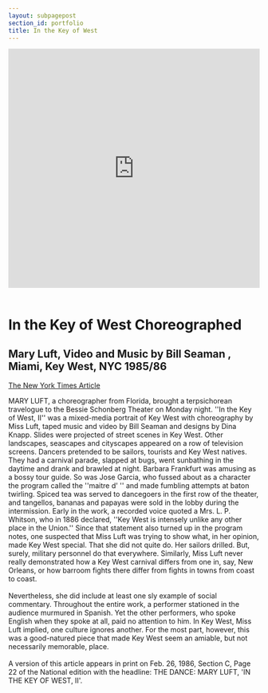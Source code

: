 ```yaml
---
layout: subpagepost
section_id: portfolio
title: In the Key of West
---
```

<div class="full">
    <div class="row">
        <div class="large-12 large-centered columns">
            <iframe src="https://player.vimeo.com/video/407038722" width="640" height="480" frameborder="0" allow="autoplay; fullscreen" allowfullscreen></iframe>
        </div>
    </div>
    <br>
    <div class="Text_works">
        <h1>In the Key of West Choreographed</h1>
        <h2>Mary Luft, Video and Music by Bill Seaman , Miami, Key West, NYC 1985/86</h2>
        <a href="../images/portfolio/In_the_key_of_the_west.png">The New York Times Article</a>
        <p>
MARY LUFT, a choreographer from Florida, brought a terpsichorean travelogue to the Bessie Schonberg Theater on Monday night. ''In the Key of West, II'' was a mixed-media portrait of Key West with choreography by Miss Luft, taped music and video by Bill Seaman and designs by Dina Knapp.
Slides were projected of street scenes in Key West. Other landscapes, seascapes and cityscapes appeared on a row of television screens. Dancers pretended to be sailors, tourists and Key West natives. They had a carnival parade, slapped at bugs, went sunbathing in the daytime and drank and brawled at night. Barbara Frankfurt was amusing as a bossy tour guide. So was Jose Garcia, who fussed about as a character the program called the ''maitre d' '' and made fumbling attempts at baton twirling. Spiced tea was served to dancegoers in the first row of the theater, and tangellos, bananas and papayas were sold in the lobby during the intermission.
Early in the work, a recorded voice quoted a Mrs. L. P. Whitson, who in 1886 declared, ''Key West is intensely unlike any other place in the Union.'' Since that statement also turned up in the program notes, one suspected that Miss Luft was trying to show what, in her opinion, made Key West special.
That she did not quite do. Her sailors drilled. But, surely, military personnel do that everywhere. Similarly, Miss Luft never really demonstrated how a Key West carnival differs from one in, say, New Orleans, or how barroom fights there differ from fights in towns from coast to coast.
<br><br>
Nevertheless, she did include at least one sly example of social commentary. Throughout the entire work, a performer stationed in the audience murmured in Spanish. Yet the other performers, who spoke English when they spoke at all, paid no attention to him. In Key West, Miss Luft implied, one culture ignores another. For the most part, however, this was a good-natured piece that made Key West seem an amiable, but not necessarily memorable, place.
<br><br>
A version of this article appears in print on Feb. 26, 1986, Section C, Page 22 of the National edition with the headline: THE DANCE: MARY LUFT, 'IN THE KEY OF WEST, II'.
<br><br>
        </p>
    </div>
</div>


